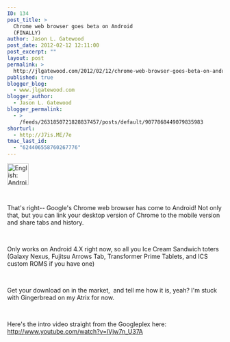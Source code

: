 ```yaml
---
ID: 134
post_title: >
  Chrome web browser goes beta on Android
  (FINALLY)
author: Jason L. Gatewood
post_date: 2012-02-12 12:11:00
post_excerpt: ""
layout: post
permalink: >
  http://jlgatewood.com/2012/02/12/chrome-web-browser-goes-beta-on-android-finally/
published: true
blogger_blog:
  - www.jlgatewood.com
blogger_author:
  - Jason L. Gatewood
blogger_permalink:
  - >
    /feeds/2631850721828837457/posts/default/9077868449079835983
shorturl:
  - http://J7is.ME/7e
tmac_last_id:
  - "624406558760267776"
---
```

<div><dl style="width: 310px;"><dt><a href="http://commons.wikipedia.org/wiki/File%3AAndroid_robot.svg"><img class="zemanta-img-inserted zemanta-img-configured" title="English: Android Robot. Français : le logo d'a..." src="http://jlgatewood.com.previewdns.com/wp-content/uploads/2012/12/300px-Android_robot.svg_6.png" alt="English: Android Robot. Français : le logo d'a..." width="50" /></a></dt></dl></div>
&nbsp;

That's right-- Google's Chrome web browser has come to Android! Not only that, but you can link your desktop version of Chrome to the mobile version and share tabs and history.

&nbsp;

Only works on Android 4.X right now, so all you Ice Cream Sandwich toters (Galaxy Nexus, Fujitsu Arrows Tab, Transformer Prime Tablets, and ICS custom ROMS if you have one)

&nbsp;

Get your download on in the market,  and tell me how it is, yeah? I'm stuck with Gingerbread on my Atrix for now.

&nbsp;

Here's the intro video straight from the Googleplex here:
http://www.youtube.com/watch?v=lVjw7n_U37A

